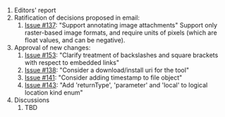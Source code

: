 1. Editors' report
1. Ratification of decisions proposed in email:
    1. [Issue #137](https://github.com/oasis-tcs/sarif-spec/issues/137): "Support annotating image attachments"
        Support only raster-based image formats, and require units of pixels (which are float values, and can be negative).
1. Approval of new changes:
    1. [Issue #153](https://github.com/oasis-tcs/sarif-spec/issues/153): "Clarify treatment of backslashes and square brackets with respect to embedded links"
    1. [Issue #138](https://github.com/oasis-tcs/sarif-spec/issues/138): "Consider a download/install uri for the tool"
    1. [Issue #141](https://github.com/oasis-tcs/sarif-spec/issues/141): "Consider adding timestamp to file object"
    1. [Issue #143](https://github.com/oasis-tcs/sarif-spec/issues/143): "Add 'returnType', 'parameter' and 'local' to logical location kind enum"
1. Discussions
    1. TBD
